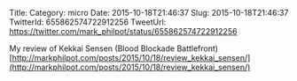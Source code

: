 Title: 
Category: micro
Date: 2015-10-18T21:46:37
Slug: 2015-10-18T21:46:37
TwitterId: 655862574722912256
TweetUrl: https://twitter.com/mark_philpot/status/655862574722912256

My review of Kekkai Sensen (Blood Blockade Battlefront) [http://markphilpot.com/posts/2015/10/18/review_kekkai_sensen/](http://markphilpot.com/posts/2015/10/18/review_kekkai_sensen/)